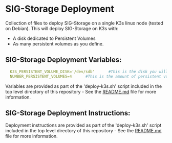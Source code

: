 SIG-Storage Deployment
=======================

Collection of files to deploy SIG-Storage on a single K3s linux node (tested on Debian).
This will deploy SIG-Storage on K3s with:
  - A disk dedicated to Persistent Volumes
  - As many persistent volumes as you define.

SIG-Storage Deployment Variables:
----------------------------------

```yml
  K3S_PERSISTENT_VOLUME_DISK='/dev/sdb'      #This is the disk you will be assigning Persistent Volumes to K3s from.
  NUMBER_PERSISTENT_VOLUMES=4      #This is the amount of persistent volumes to be created.
```

  Variables are provided as part of the 'deploy-k3s.sh' script included in the top level directory of this repository - See the [README.md](https://k3s.autothis.org/) file for more information.

SIG-Storage Deployment Instructions:
-------------------------------------

  Deployment instructions are provided as part of the 'deploy-k3s.sh' script included in the top level directory of this repository - See the [README.md](https://k3s.autothis.org/) file for more information.